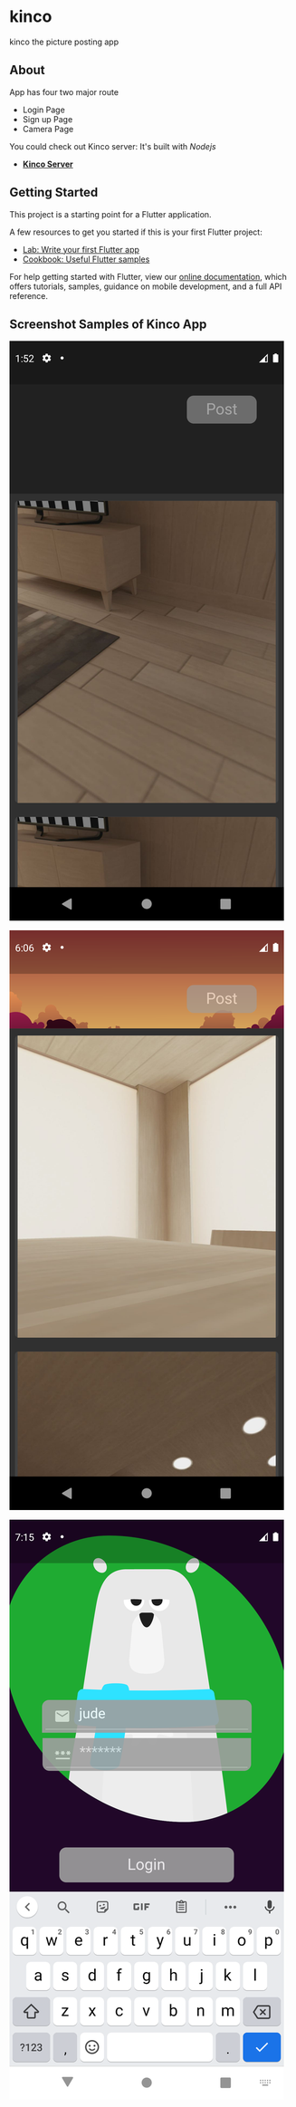 # kinco

kinco the picture posting app


## About

App has four two major route
* Login Page
* Sign up Page
* Camera Page

You could check out Kinco server:
It's built with *Nodejs*
 - [**Kinco Server**](https://github.com/judeclassic/Kinco_server)


## Getting Started

This project is a starting point for a Flutter application.

A few resources to get you started if this is your first Flutter project:

- [Lab: Write your first Flutter app](https://flutter.dev/docs/get-started/codelab)
- [Cookbook: Useful Flutter samples](https://flutter.dev/docs/cookbook)

For help getting started with Flutter, view our
[online documentation](https://flutter.dev/docs), which offers tutorials,
samples, guidance on mobile development, and a full API reference.

## Screenshot Samples of Kinco App

![flutter_screenshot](https://github.com/judeclassic/Kinco-app/blob/design/screen_shots/Screenshot_1628776361.png?raw=true)

![flutter_screenshot](https://github.com/judeclassic/Kinco-app/blob/design/screen_shots/Screenshot_1628978819.png?raw=true)

![flutter_screenshot](https://github.com/judeclassic/Kinco-app/blob/design/screen_shots/Screenshot_1629069342.png?raw=true)
